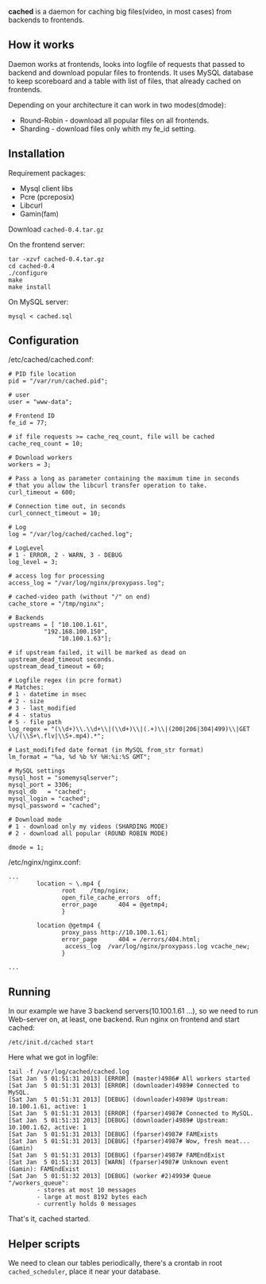 **cached** is a daemon for caching big files(video, in most cases) from backends to frontends.

## How it works

Daemon works at frontends, looks into logfile of requests that passed to backend
and download popular files to frontends.
It uses MySQL database to keep scoreboard and a table with list of files, that already cached on frontends.

Depending on your architecture it can work in two modes(dmode):
*  Round-Robin - download all popular files on all frontends.
*  Sharding - download files only whith my fe_id setting.

## Installation
Requirement packages:
* Mysql client libs
* Pcre (pcreposix)
* Libcurl
* Gamin(fam)

Download `cached-0.4.tar.gz`

On the frontend server:
```
tar -xzvf cached-0.4.tar.gz
cd cached-0.4
./configure
make
make install
```
On MySQL server:
```
mysql < cached.sql
```

## Configuration

/etc/cached/cached.conf:
```
# PID file location
pid = "/var/run/cached.pid";

# user
user = "www-data";

# Frontend ID
fe_id = 77;

# if file requests >= cache_req_count, file will be cached
cache_req_count = 10;

# Download workers
workers = 3;

# Pass a long as parameter containing the maximum time in seconds 
# that you allow the libcurl transfer operation to take. 
curl_timeout = 600;

# Connection time out, in seconds 
curl_connect_timeout = 10;

# Log
log = "/var/log/cached/cached.log";

# LogLevel
# 1 - ERROR, 2 - WARN, 3 - DEBUG
log_level = 3;

# access log for processing
access_log = "/var/log/nginx/proxypass.log";

# cached-video path (without "/" on end)
cache_store = "/tmp/nginx";

# Backends
upstreams = [ "10.100.1.61",
          "192.168.100.150",
              "10.100.1.63"];

# if upstream failed, it will be marked as dead on upstream_dead_timeout seconds.
upstream_dead_timeout = 60;

# Logfile regex (in pcre format)
# Matches:
# 1 - datetime in msec
# 2 - size
# 3 - last_modified
# 4 - status
# 5 - file path
log_regex = "(\\d+)\\.\\d+\\|(\\d+)\\|(.+)\\|(200|206|304|499)\\|GET \\/(\\S+\.flv|\\S+.mp4).*";

# Last_modififed date format (in MySQL from_str format)
lm_format = "%a, %d %b %Y %H:%i:%S GMT";

# MySQL settings
mysql_host = "somemysqlserver";
mysql_port = 3306;
mysql_db   = "cached";
mysql_login = "cached";
mysql_password = "cached";

# Download mode
# 1 - download only my videos (SHARDING MODE)
# 2 - download all popular (ROUND ROBIN MODE)

dmode = 1;
```

/etc/nginx/nginx.conf:
```
...
        location ~ \.mp4 {
               root    /tmp/nginx;
               open_file_cache_errors  off;
               error_page      404 = @getmp4;
               }

        location @getmp4 {
               proxy_pass http://10.100.1.61;
               error_page      404 = /errors/404.html;
                access_log  /var/log/nginx/proxypass.log vcache_new;
               }

...
```

## Running
In our example we have 3 backend servers(10.100.1.61 ...), so we need to run Web-server on, at least, one backend.
Run nginx on frontend and start cached:
```
/etc/init.d/cached start
```

Here what we got in logfile:
```
tail -f /var/log/cached/cached.log
[Sat Jan  5 01:51:31 2013] [ERROR] (master)4986# All workers started
[Sat Jan  5 01:51:31 2013] [ERROR] (downloader)4989# Connected to MySQL.
[Sat Jan  5 01:51:31 2013] [DEBUG] (downloader)4989# Upstream: 10.100.1.61, active: 1
[Sat Jan  5 01:51:31 2013] [ERROR] (fparser)4987# Connected to MySQL.
[Sat Jan  5 01:51:31 2013] [DEBUG] (downloader)4989# Upstream: 10.100.1.62, active: 1
[Sat Jan  5 01:51:31 2013] [DEBUG] (fparser)4987# FAMExists
[Sat Jan  5 01:51:31 2013] [DEBUG] (fparser)4987# Wow, fresh meat...(Gamin)
[Sat Jan  5 01:51:31 2013] [DEBUG] (fparser)4987# FAMEndExist
[Sat Jan  5 01:51:31 2013] [WARN] (fparser)4987# Unknown event (Gamin): FAMEndExist
[Sat Jan  5 01:51:32 2013] [DEBUG] (worker #2)4993# Queue "/workers_queue":
        - stores at most 10 messages
        - large at most 8192 bytes each
        - currently holds 0 messages

```

That's it, cached started.

## Helper scripts
We need to clean our tables periodically, there's a crontab in root `cached_scheduler`, place it near your database.
